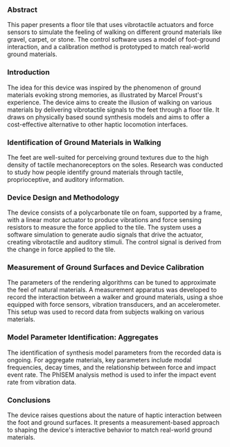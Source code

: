 ### Abstract
This paper presents a floor tile that uses vibrotactile actuators and force sensors to simulate the feeling of walking on different ground materials like gravel, carpet, or stone. The control software uses a model of foot-ground interaction, and a calibration method is prototyped to match real-world ground materials.
### Introduction
The idea for this device was inspired by the phenomenon of ground materials evoking strong memories, as illustrated by Marcel Proust's experience. The device aims to create the illusion of walking on various materials by delivering vibrotactile signals to the feet through a floor tile. It draws on physically based sound synthesis models and aims to offer a cost-effective alternative to other haptic locomotion interfaces.
### Identification of Ground Materials in Walking
The feet are well-suited for perceiving ground textures due to the high density of tactile mechanoreceptors on the soles. Research was conducted to study how people identify ground materials through tactile, proprioceptive, and auditory information.
### Device Design and Methodology
The device consists of a polycarbonate tile on foam, supported by a frame, with a linear motor actuator to produce vibrations and force sensing resistors to measure the force applied to the tile. The system uses a software simulation to generate audio signals that drive the actuator, creating vibrotactile and auditory stimuli. The control signal is derived from the change in force applied to the tile.
### Measurement of Ground Surfaces and Device Calibration
The parameters of the rendering algorithms can be tuned to approximate the feel of natural materials. A measurement apparatus was developed to record the interaction between a walker and ground materials, using a shoe equipped with force sensors, vibration transducers, and an accelerometer. This setup was used to record data from subjects walking on various materials.
### Model Parameter Identification: Aggregates
The identification of synthesis model parameters from the recorded data is ongoing. For aggregate materials, key parameters include modal frequencies, decay times, and the relationship between force and impact event rate. The PhISEM analysis method is used to infer the impact event rate from vibration data.
### Conclusions
The device raises questions about the nature of haptic interaction between the foot and ground surfaces. It presents a measurement-based approach to shaping the device's interactive behavior to match real-world ground materials.